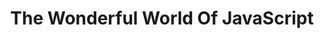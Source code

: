 ---
title: The Wonderful World Of JavaScript
panels:
 - caption: The trees are strange here...
   image: assets/images/comics/js/AnimatedPythagorasTree.jpg
   altImageText: Pythagoras tree screenshot
   description: A Pythagoras Tree animation done on CodePen
   link: https://codepen.io/jagjeetkhalsa/full/pVbJWO
 - caption: It sometimes rains cats...
   image: assets/images/comics/js/CatRain.jpg
   altImageText: Raining cat emojis screenshot
   description: A raining cat emoji animation done on CodePen
   link: https://codepen.io/jagjeetkhalsa/full/vjNZYV
 - caption: And pizza and tacos too...
   image: assets/images/comics/js/TacoPizzaRain.jpg
   altImageText: Raining pizza and taco emojis screenshot
   description: A raining pizza and taco emoji animation done on CodePen to appease those who might hire me, but don't like cats. If you don't like pizza and tacos, there is no saving you...
   link: https://codepen.io/jagjeetkhalsa/full/odjKWv
 - caption: And then there is this mouth to feed...
   image: assets/images/comics/js/FeedMeTacos.jpg
   altImageText: Feed me tacos demo screenshot
   description: A simple react drag and drop demo where you can drag tacos to the mouth
   link: https://react-dnd-mouth-eating-tacos-demo.glitch.me/
 - caption: And of course more cats!!!
   image: assets/images/comics/js/MoreCats.jpg
   altImageText: Kittens slideshow demo screenshot
   description: A simple react based slideshow that pulls cat image data from the Cat API
   link: https://cat-react-slideshow.glitch.me/
categories: [portfolio]
---